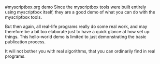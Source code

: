 #myscriptbox.org demo
Since the myscriptbox tools were built entirely using myscriptbox itself, they are a good demo of what you can do with the myscriptbox tools.

But then again, all real-life programs really do some real work, and may therefore be a bit too elaborate just to have a quick glance at how set up things. This hello-world demo is limited to just demonstrating the basic publication process.

It will not bother you with real algorithms, that you can ordinarily find in real programs.

